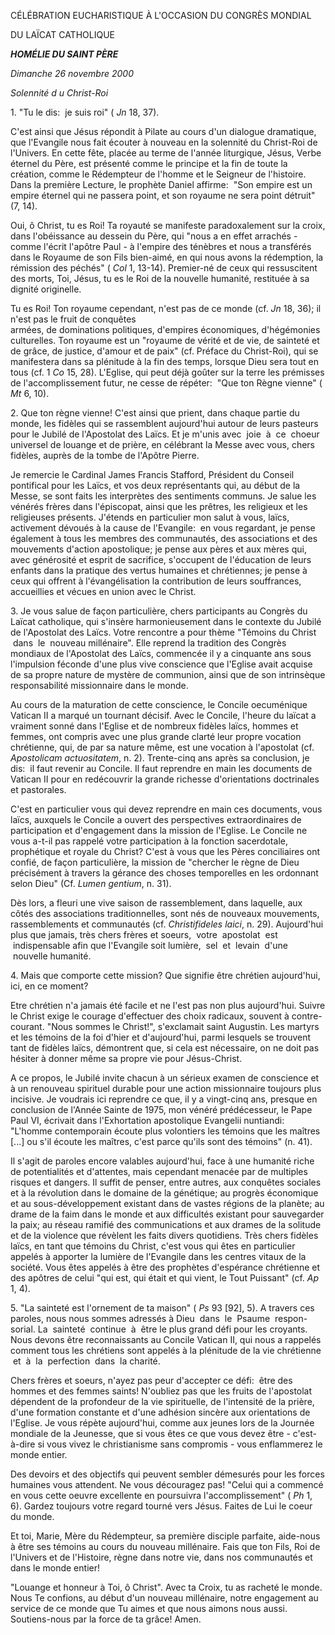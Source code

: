CÉLÉBRATION EUCHARISTIQUE À L'OCCASION DU CONGRÈS MONDIAL

DU LAÏCAT CATHOLIQUE

***HOMÉLIE DU SAINT PÈRE***

*Dimanche 26 novembre 2000*

*Solennité d* *u Christ-Roi*

1. "Tu le dis:  je suis roi" ( *Jn* 18, 37).

C'est ainsi que Jésus répondit à Pilate au cours d'un dialogue dramatique, que l'Evangile nous fait écouter à nouveau en la solennité du Christ-Roi de l'Univers. En cette fête, placée au terme de l'année liturgique, Jésus, Verbe éternel du Père, est présenté comme le principe et la fin de toute la création, comme le Rédempteur de l'homme et le Seigneur de l'histoire. Dans la première Lecture, le prophète Daniel affirme:  "Son empire est un empire éternel qui ne passera point, et son royaume ne sera point détruit" (7, 14).

Oui, ô Christ, tu es Roi! Ta royauté se manifeste paradoxalement sur la croix, dans l'obéissance au dessein du Père, qui "nous a en effet arrachés - comme l'écrit l'apôtre Paul - à l'empire des ténèbres et nous a transférés dans le Royaume de son Fils bien-aimé, en qui nous avons la rédemption, la rémission des péchés" ( *Col* 1, 13-14). Premier-né de ceux qui ressuscitent des morts, Toi, Jésus, tu es le Roi de la nouvelle humanité, restituée à sa dignité originelle.

Tu es Roi! Ton royaume cependant, n'est pas de ce monde (cf. *Jn* 18, 36); il n'est pas le fruit de conquêtes armées, de dominations politiques, d'empires économiques, d'hégémonies culturelles. Ton royaume est un "royaume de vérité et de vie, de sainteté et de grâce, de justice, d'amour et de paix" (cf. Préface du Christ-Roi), qui se manifestera dans sa plénitude à la fin des temps, lorsque Dieu sera tout en tous (cf. 1 *Co* 15, 28). L'Eglise, qui peut déjà goûter sur la terre les prémisses de l'accomplissement futur, ne cesse de répéter:  "Que ton Règne vienne" ( *Mt* 6, 10).

2. Que ton règne vienne! C'est ainsi que prient, dans chaque partie du monde, les fidèles qui se rassemblent aujourd'hui autour de leurs pasteurs pour le Jubilé de l'Apostolat des Laïcs. Et je m'unis avec  joie  à  ce  choeur universel de louange et de prière, en célébrant la Messe avec vous, chers fidèles, auprès de la tombe de l'Apôtre Pierre.

Je remercie le Cardinal James Francis Stafford, Président du Conseil pontifical pour les Laïcs, et vos deux représentants qui, au début de la Messe, se sont faits les interprètes des sentiments communs. Je salue les vénérés frères dans l'épiscopat, ainsi que les prêtres, les religieux et les religieuses présents. J'étends en particulier mon salut à vous, laïcs, activement dévoués à la cause de l'Evangile:  en vous regardant, je pense également à tous les membres des communautés, des associations et des mouvements d'action apostolique; je pense aux pères et aux mères qui, avec générosité et esprit de sacrifice, s'occupent de l'éducation de leurs enfants dans la pratique des vertus humaines et chrétiennes; je pense à ceux qui offrent à l'évangélisation la contribution de leurs souffrances, accueillies et vécues en union avec le Christ.

3. Je vous salue de façon particulière, chers participants au Congrès du Laïcat catholique, qui s'insère harmonieusement dans le contexte du Jubilé de l'Apostolat des Laïcs. Votre rencontre a pour thème "Témoins du Christ  dans  le  nouveau millénaire". Elle reprend la tradition des Congrès mondiaux de l'Apostolat des Laïcs, commencée il y a cinquante ans sous l'impulsion féconde d'une plus vive conscience que l'Eglise avait acquise de sa propre nature de mystère de communion, ainsi que de son intrinsèque responsabilité missionnaire dans le monde.

Au cours de la maturation de cette conscience, le Concile oecuménique Vatican II a marqué un tournant décisif. Avec le Concile, l'heure du laïcat a vraiment sonné dans l'Eglise et de nombreux fidèles laïcs, hommes et femmes, ont compris avec une plus grande clarté leur propre vocation chrétienne, qui, de par sa nature même, est une vocation à l'apostolat (cf. *Apostolicam actuositatem*, n. 2). Trente-cinq ans après sa conclusion, je dis:  il faut revenir au Concile. Il faut reprendre en main les documents de Vatican II pour en redécouvrir la grande richesse d'orientations doctrinales et pastorales.

C'est en particulier vous qui devez reprendre en main ces documents, vous laïcs, auxquels le Concile a ouvert des perspectives extraordinaires de participation et d'engagement dans la mission de l'Eglise. Le Concile ne vous a-t-il pas rappelé votre participation à la fonction sacerdotale, prophétique et royale du Christ? C'est à vous que les Pères conciliaires ont confié, de façon particulière, la mission de "chercher le règne de Dieu précisément à travers la gérance des choses temporelles en les ordonnant selon Dieu" (Cf. *Lumen gentium*, n. 31).

Dès lors, a fleuri une vive saison de rassemblement, dans laquelle, aux côtés des associations traditionnelles, sont nés de nouveaux mouvements, rassemblements et communautés (cf. *Christifideles laici*, n. 29). Aujourd'hui plus que jamais, très chers frères et soeurs,  votre  apostolat  est  indispensable afin que l'Evangile soit lumière,  sel  et  levain  d'une  nouvelle humanité.

4. Mais que comporte cette mission? Que signifie être chrétien aujourd'hui, ici, en ce moment?

Etre chrétien n'a jamais été facile et ne l'est pas non plus aujourd'hui. Suivre le Christ exige le courage d'effectuer des choix radicaux, souvent à contre-courant. "Nous sommes le Christ!", s'exclamait saint Augustin. Les martyrs et les témoins de la foi d'hier et d'aujourd'hui, parmi lesquels se trouvent tant de fidèles laïcs, démontrent que, si cela est nécessaire, on ne doit pas hésiter à donner même sa propre vie pour Jésus-Christ.

A ce propos, le Jubilé invite chacun à un sérieux examen de conscience et à un renouveau spirituel durable pour une action missionnaire toujours plus incisive. Je voudrais ici reprendre ce que, il y a vingt-cinq ans, presque en conclusion de l'Année Sainte de 1975, mon vénéré prédécesseur, le Pape Paul VI, écrivait dans l'Exhortation apostolique Evangelii nuntiandi:  "L'homme contemporain écoute plus volontiers les témoins que les maîtres \[...\] ou s'il écoute les maîtres, c'est parce qu'ils sont des témoins" (n. 41).

Il s'agit de paroles encore valables aujourd'hui, face à une humanité riche de potentialités et d'attentes, mais cependant menacée par de multiples risques et dangers. Il suffit de penser, entre autres, aux conquêtes sociales et à la révolution dans le domaine de la génétique; au progrès économique et au sous-développement existant dans de vastes régions de la planète; au drame de la faim dans le monde et aux difficultés existant pour sauvegarder la paix; au réseau ramifié des communications et aux drames de la solitude et de la violence que révèlent les faits divers quotidiens. Très chers fidèles laïcs, en tant que témoins du Christ, c'est vous qui êtes en particulier appelés à apporter la lumière de l'Evangile dans les centres vitaux de la société. Vous êtes appelés à être des prophètes d'espérance chrétienne et des apôtres de celui "qui est, qui était et qui vient, le Tout Puissant" (cf. *Ap* 1, 4).

5. "La sainteté est l'ornement de ta maison" ( *Ps* 93 \[92\], 5). A travers ces paroles, nous nous sommes adressés à Dieu  dans  le  Psaume  respon-sorial. La  sainteté  continue  à  être le plus grand défi pour les croyants. Nous devons être reconnaissants au Concile Vatican II, qui nous a rappelés comment tous les chrétiens sont appelés à la plénitude de la vie chrétienne  et  à  la  perfection  dans  la charité.

Chers frères et soeurs, n'ayez pas peur d'accepter ce défi:  être des hommes et des femmes saints! N'oubliez pas que les fruits de l'apostolat dépendent de la profondeur de la vie spirituelle, de l'intensité de la prière, d'une formation constante et d'une adhésion sincère aux orientations de l'Eglise. Je vous répète aujourd'hui, comme aux jeunes lors de la Journée mondiale de la Jeunesse, que si vous êtes ce que vous devez être - c'est-à-dire si vous vivez le christianisme sans compromis - vous enflammerez le monde entier.

Des devoirs et des objectifs qui peuvent sembler démesurés pour les forces humaines vous attendent. Ne vous découragez pas! "Celui qui a commencé en vous cette oeuvre excellente en poursuivra l'accomplissement" ( *Ph* 1, 6). Gardez toujours votre regard tourné vers Jésus. Faites de Lui le coeur du monde.

Et toi, Marie, Mère du Rédempteur, sa première disciple parfaite, aide-nous à être ses témoins au cours du nouveau millénaire. Fais que ton Fils, Roi de l'Univers et de l'Histoire, règne dans notre vie, dans nos communautés et dans le monde entier!

"Louange et honneur à Toi, ô Christ". Avec ta Croix, tu as racheté le monde. Nous Te confions, au début d'un nouveau millénaire, notre engagement au service de ce monde que Tu aimes et que nous aimons nous aussi. Soutiens-nous par la force de ta grâce! Amen.